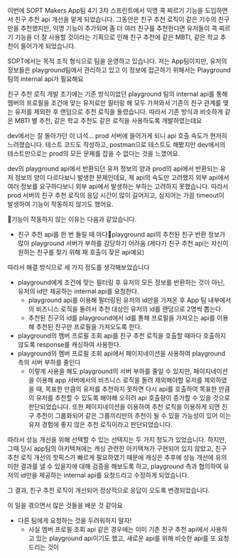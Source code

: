 이번에 SOPT Makers App팀 4기 3차 스프린트에서 익명 콕 찌르기 기능을 도입하면서 친구 추천 api 개선을 맡게 되었습니다. 
그동안은 친구 추천 로직이 같은 기수의 친구만을 추천했지만, 익명 기능이 추가되며 좀 더 여러 친구를 추천한다면 유저들이 콕 찌르기 기능을 더 잘 사용할 것이라는 기획으로 인해 친구 추천에 같은 MBTI, 같은 학교 추천이 들어가게 되었습니다.

SOPT에서는 목적 조직 형식으로 팀을 운영하고 있습니다. 저는 App팀이지만, 유저의 정보들은 playground팀에서 관리하고 있고 이 정보에 접근하기 위해서는 Playground 팀의 internal api가 필요해요

친구 추천 로직 개발 초기에는 기존 방식이었던 playground 팀의 internal api를 통해 멤버의 프로필을 조건에 맞는 유저로만 필터링 해 모두 가져와서 기존의 친구 관계를 맺는 유저를 제외한 후 랜덤으로 추천 로직을 돌렸습니다. 따라서 기존 방식과 비슷하게 같은 MBTI 별 추천, 같은 학교 추천도 같은 로직을 사용하도록 개발하였는데요

dev에서는 잘 돌아가던 이 녀석... prod 서버에 들어가게 되니 api 호출 속도가 현저히 느려졌습니다.
테스트 코드도 작성하고, postman으로 테스트도 해봤지만 dev에서의 테스트만으로는 prod의 모든 문제를 잡을 수 없다는 것을 느꼈어요.

dev의 playground api에서 반환되던 유저 정보의 양과 prod의 api에서 반환되는 유저 정보의 양이 다르다보니 발생한 문제인데요, 제 api의 속도만 고려했지 외부 api에서 여러 정보를 요구하다보니 외부 api에서 발생하는 부하는 고려하지 못했습니다. 따라서 prod 서버의 친구 추천 로직의 응답 시간이 많이 길어지고, 심지어는 가끔 timeout이 발생하여 기능이 작동하지 않기도 했어요.

기능이 작동하지 않는 이유는 다음과 같았습니다.
- 친구 추천 api를 한 번 돌릴 때 마다playground api의 추천된 친구 반환 정보가 많아 playground 서버가 부하를 감당하기 어려움 (게다가 친구 추천 api는 자신이 원하는 친구를 찾기 위해 재 호출이 잦은 api예요)

따라서 해결 방식으로 세 가지 정도를 생각해보았습니다
- playground에게 조건에 맞는 필터링 후 유저의 모든 정보를 반환하는 것이 아닌, 유저의 id만 제공하는 internal api를 요청한다.
	- playground api를 이용해 필터링된 유저의 id만을 가져온 후 App 팀 내부에서의 비즈니스 로직을 돌려서 추천 대상인 유저의 id를 랜덤으로 2명씩 뽑는다.
	- 추천된 친구의 id를 playground에서 id를 통해 프로필을 가져오는 api를 이용해 추천된 친구만 프로필을 가져오도록 한다.
- playground의 멤버 프로필 조회 api를 친구 추천 로직을 호출할 때마다 호출하지 않도록 response를 캐싱하여 사용한다.
- playground의 멤버 프로필 조회 api에서 페이지네이션을 사용하여 playground 측의 서버 부하를 줄인다
	- 이렇게 사용을 해도 playground의 서버 부하를 줄일 수 있지만, 페이지네이션을 이용해 app 서버에서의 비즈니스 로직을 돌려 제외해야할 유저를 제외하였을 때, 목표한 만큼의 유저를 추천하지 못하면 다시 api를 호출하여 목표한 만큼의 유저를 추천할 수 있도록 해야해 오히려 api 호출량이 증가할 수 있을 것으로 판단되었습니다.
	  또한 페이지네이션을 이용하여 추천 로직을 이용하게 되면 친구 추천이 그룹화되어 같은 그룹끼리만의 추천이 될 수 있을 가능성이 있어 이는 유저 경험에 좋지 않은 추천 로직이라고 판단되었습니다.

따라서 성능 개선을 위해 선택할 수 있는 선택지는 두 가지 정도가 있었습니다.
하지만, 그때 당시 app팀의 아키텍쳐에는 캐싱 관련한 아키텍쳐가 구현되어 있지 않았고, 친구 추천 로직 개선의 핫픽스가 빠르게 필요하였기 때문에 캐싱은 추후에 성능 개선에 유의미한 결과를 낼 수 있을지에 대해 검증을 해보도록 하고, playground 측과 협의하여 유저의 id만을 제공하는 internal api를 요청드리고 수정하게 되었습니다.

그 결과, 친구 추천 로직이 개선되어 정상적으로 응답이 오도록 변경되었습니다.

이 일을 겪으면서 많은 것들을 배운 것 같아요
- 다른 팀에게 요청하는 것을 두려워하지 말자!
	- 사실 멤버 프로필 조회 api 같은 경우에는 이미 기존 친구 추천 api에서 사용하고 있는 playground api이기도 했고, 새로운 api를 위해 비슷한 api를 또 요청드리는 것이 